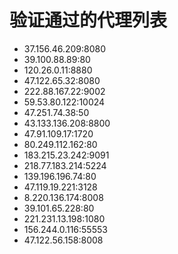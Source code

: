# 验证通过的代理列表

 - 37.156.46.209:8080
 - 39.100.88.89:80
 - 120.26.0.11:8880
 - 47.122.65.32:8080
 - 222.88.167.22:9002
 - 59.53.80.122:10024
 - 47.251.74.38:50
 - 43.133.136.208:8800
 - 47.91.109.17:1720
 - 80.249.112.162:80
 - 183.215.23.242:9091
 - 218.77.183.214:5224
 - 139.196.196.74:80
 - 47.119.19.221:3128
 - 8.220.136.174:8008
 - 39.101.65.228:80
 - 221.231.13.198:1080
 - 156.244.0.116:55553
 - 47.122.56.158:8008

